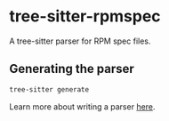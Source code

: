tree-sitter-rpmspec
===================

A tree-sitter parser for RPM spec files.

## Generating the parser

```sh
tree-sitter generate
```

Learn more about writing a parser [here](https://tree-sitter.github.io/tree-sitter/creating-parsers).
